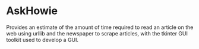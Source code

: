 # AskHowie
Provides an estimate of the amount of time required to read an article on the web using urllib and the newspaper to scrape articles, with the tkinter GUI toolkit used to develop a GUI.
